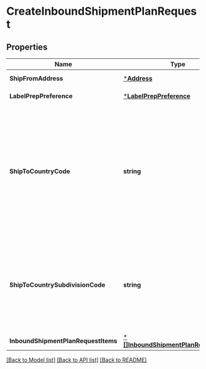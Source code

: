 # CreateInboundShipmentPlanRequest

## Properties
Name | Type | Description | Notes
------------ | ------------- | ------------- | -------------
**ShipFromAddress** | [***Address**](Address.md) |  | [default to null]
**LabelPrepPreference** | [***LabelPrepPreference**](LabelPrepPreference.md) |  | [default to null]
**ShipToCountryCode** | **string** | The two-character country code for the country where the inbound shipment is to be sent.  Note: Not required. Specifying both ShipToCountryCode and ShipToCountrySubdivisionCode returns an error.   Values:   ShipToCountryCode values for North America:  * CA – Canada  * MX - Mexico  * US - United States  ShipToCountryCode values for MCI sellers in Europe:  * DE – Germany  * ES – Spain  * FR – France  * GB – United Kingdom  * IT – Italy  Default: The country code for the seller&#x27;s home marketplace. | [optional] [default to null]
**ShipToCountrySubdivisionCode** | **string** | The two-character country code, followed by a dash and then up to three characters that represent the subdivision of the country where the inbound shipment is to be sent. For example, \&quot;IN-MH\&quot;. In full ISO 3166-2 format.  Note: Not required. Specifying both ShipToCountryCode and ShipToCountrySubdivisionCode returns an error. | [optional] [default to null]
**InboundShipmentPlanRequestItems** | [***[]InboundShipmentPlanRequestItem**](array.md) |  | [default to null]

[[Back to Model list]](../README.md#documentation-for-models) [[Back to API list]](../README.md#documentation-for-api-endpoints) [[Back to README]](../README.md)


